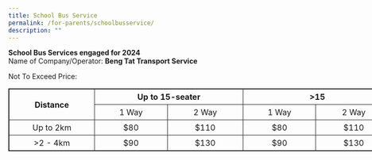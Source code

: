 ```yaml
---
title: School Bus Service
permalink: /for-parents/schoolbusservice/
description: ""
---
```

<b>School Bus Services engaged for 2024</b>
<br>
Name of Company/Operator: <b>Beng Tat Transport Service</b>
<br>

Not To Exceed Price:
<br>
<table style="border: 1px solid rgb(42, 42, 42); width: 773px;">
<tbody class="" style="margin: 0px; outline: 0px; padding: 0px;">
<tr>
<td rowspan="2" width="387" style="padding: 5px; text-align: center; vertical-align: middle; border: 1px solid rgb(42, 42, 42);"><b>Distance</b></td>
<td colspan="2" width="387" style="padding: 5px; text-align: center; vertical-align: middle; border: 1px solid rgb(42, 42, 42);"><b>Up to 15-seater</b></td>
<td colspan="2" width="387" style="padding: 5px; text-align: center; vertical-align: middle; border: 1px solid rgb(42, 42, 42);"><b>&gt;15 </b></td></tr>
<tr>
<td width="387" style="padding: 5px; text-align: center; vertical-align: middle; border: 1px solid rgb(42, 42, 42);">1 Way</td>
<td width="387" style="padding: 5px; text-align: center; vertical-align: middle; border: 1px solid rgb(42, 42, 42);">2 Way</td>
<td width="387" style="padding: 5px; text-align: center; vertical-align: middle; border: 1px solid rgb(42, 42, 42);">1 Way</td>
<td width="387" style="padding: 5px; text-align: center; vertical-align: middle; border: 1px solid rgb(42, 42, 42);">2 Way</td></tr>
<tr>
<td width="387" style="padding: 5px; text-align: center; vertical-align: middle; border: 1px solid rgb(42, 42, 42);">Up to 2km</td>
<td width="387" style="padding: 5px; text-align: center; vertical-align: middle; border: 1px solid rgb(42, 42, 42);">$80</td>
<td width="387" style="padding: 5px; text-align: center; vertical-align: middle; border: 1px solid rgb(42, 42, 42);">$110</td>
<td width="387" style="padding: 5px; text-align: center; vertical-align: middle; border: 1px solid rgb(42, 42, 42);">$80</td>
<td width="387" style="padding: 5px; text-align: center; vertical-align: middle; border: 1px solid rgb(42, 42, 42);">$110</td></tr>
<tr>
<td width="387" style="padding: 5px; text-align: center; vertical-align: middle; border: 1px solid rgb(42, 42, 42);">&gt;2 - 4km</td>
<td width="387" style="padding: 5px; text-align: center; vertical-align: middle; border: 1px solid rgb(42, 42, 42);">$90</td>
<td width="387" style="padding: 5px; text-align: center; vertical-align: middle; border: 1px solid rgb(42, 42, 42);">$130</td>
<td width="387" style="padding: 5px; text-align: center; vertical-align: middle; border: 1px solid rgb(42, 42, 42);">$90</td>
<td width="387" style="padding: 5px; text-align: center; vertical-align: middle; border: 1px solid rgb(42, 42, 42);">$130</td></tr></tbody></table>